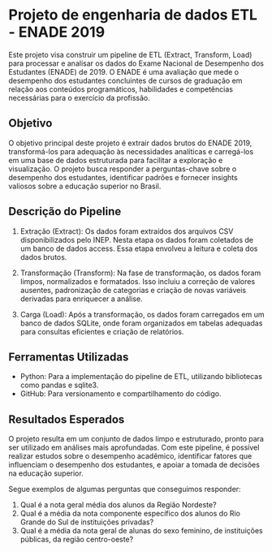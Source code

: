 # Projeto de engenharia de dados ETL - ENADE 2019

Este projeto visa construir um pipeline de ETL (Extract, Transform, Load) para processar e analisar os dados do Exame Nacional de Desempenho dos Estudantes (ENADE) de 2019. O ENADE é uma avaliação que mede o desempenho dos estudantes concluintes de cursos de graduação em relação aos conteúdos programáticos, habilidades e competências necessárias para o exercício da profissão.

## Objetivo

O objetivo principal deste projeto é extrair dados brutos do ENADE 2019, transformá-los para adequação às necessidades analíticas e carregá-los em uma base de dados estruturada para facilitar a exploração e visualização. O projeto busca responder a perguntas-chave sobre o desempenho dos estudantes, identificar padrões e fornecer insights valiosos sobre a educação superior no Brasil.

## Descrição do Pipeline

1. Extração (Extract): Os dados foram extraídos dos arquivos CSV disponibilizados pelo INEP. Nesta etapa os dados foram coletados de um banco de dados access. Essa etapa envolveu a leitura e coleta dos dados brutos.

2. Transformação (Transform): Na fase de transformação, os dados foram limpos, normalizados e formatados. Isso incluiu a correção de valores ausentes, padronização de categorias e criação de novas variáveis derivadas para enriquecer a análise.

3. Carga (Load): Após a transformação, os dados foram carregados em um banco de dados SQLite, onde foram organizados em tabelas adequadas para consultas eficientes e criação de relatórios.

## Ferramentas Utilizadas

* Python: Para a implementação do pipeline de ETL, utilizando bibliotecas como pandas e sqlite3.
* GitHub: Para versionamento e compartilhamento do código.

## Resultados Esperados

O projeto resulta em um conjunto de dados limpo e estruturado, pronto para ser utilizado em análises mais aprofundadas. Com este pipeline, é possível realizar estudos sobre o desempenho acadêmico, identificar fatores que influenciam o desempenho dos estudantes, e apoiar a tomada de decisões na educação superior.

Segue exemplos de algumas perguntas que conseguimos responder:

1. Qual é a nota geral média dos alunos da Região Nordeste?
2. Qual é a média da nota componente específico dos alunos do Rio Grande do Sul de instituições privadas?
3. Qual é a média da nota geral de alunas do sexo feminino, de instituições públicas, da região centro-oeste?


